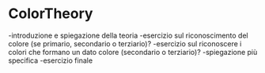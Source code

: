 # ColorTheory

-introduzione e spiegazione della teoria
-esercizio sul riconoscimento del colore (se primario, secondario o terziario)?
-esercizio sul riconoscere i colori che formano un dato colore (secondario o terziario)?
-spiegazione più specifica
-esercizio finale
